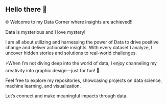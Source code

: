 ## Hello there 👋

🌐 Welcome to my Data Corner where insights are achieved!!

Data is mysterious and I love mystery!

I am all about utilizing and harnessing the power of Data to drive positive change and deliver actionable insights. 
With every dataset I analyze, I uncover hidden stories and solutions to real-world challenges.

⚡When I’m not diving deep into the world of data, I enjoy channeling my creativity into graphic design—just for fun! 🎨

Feel free to explore my repositories, showcasing projects on data science, machine learning, and visualization. 

Let’s connect and make meaningful impacts through data.




<!--
**H-Moji-H/H-Moji-H** is a ✨ _special_ ✨ repository because its `README.md` (this file) appears on your GitHub profile.

Here are some ideas to get you started:

- 🔭 I’m currently working on ...
- 🌱 I’m currently learning ...
- 👯 I’m looking to collaborate on ...
- 🤔 I’m looking for help with ...
- 💬 Ask me about ...
- 📫 How to reach me: ...
- 😄 Pronouns: ...
- ⚡ Fun fact: ...
-->
